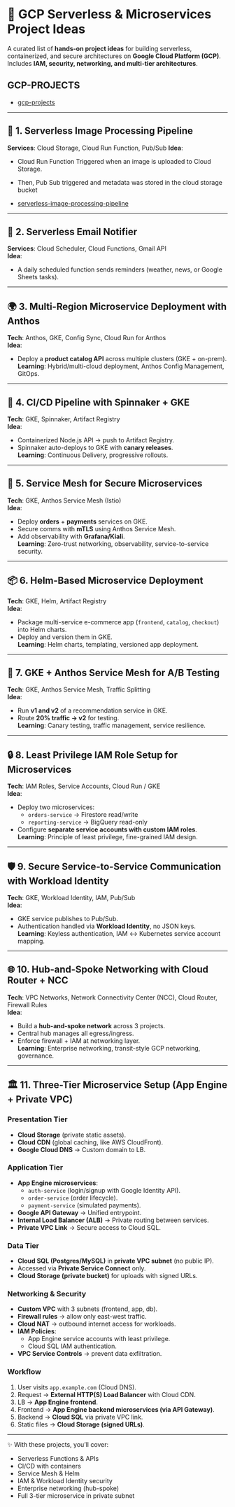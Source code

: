 # 🚀 GCP Serverless & Microservices Project Ideas

A curated list of **hands-on project ideas** for building serverless, containerized, and secure architectures on **Google Cloud Platform (GCP)**.  
Includes **IAM, security, networking, and multi-tier architectures**.




GCP-PROJECTS
--------------

- [gcp-projects](https://github.com/infra-ops/gcp_poc.git)



---

## 📸 1. Serverless Image Processing Pipeline
**Services**: Cloud Storage, Cloud Run Function, Pub/Sub
**Idea**:  
- Cloud Run Function Triggered when an image is uploaded to Cloud Storage.  
- Then, Pub Sub triggered and metadata was stored in the cloud storage bucket


- [serverless-image-processing-pipeline](https://github.com/infra-ops/gcp_poc/tree/main/serverless-image-processing-pipeline)







---

## 📧 2. Serverless Email Notifier
**Services**: Cloud Scheduler, Cloud Functions, Gmail API  
**Idea**:  
- A daily scheduled function sends reminders (weather, news, or Google Sheets tasks).  

---

## 🌍 3. Multi-Region Microservice Deployment with Anthos
**Tech**: Anthos, GKE, Config Sync, Cloud Run for Anthos  
**Idea**:  
- Deploy a **product catalog API** across multiple clusters (GKE + on-prem).  
**Learning**: Hybrid/multi-cloud deployment, Anthos Config Management, GitOps.  

---

## 🔄 4. CI/CD Pipeline with Spinnaker + GKE
**Tech**: GKE, Spinnaker, Artifact Registry  
**Idea**:  
- Containerized Node.js API → push to Artifact Registry.  
- Spinnaker auto-deploys to GKE with **canary releases**.  
**Learning**: Continuous Delivery, progressive rollouts.  

---

## 🔐 5. Service Mesh for Secure Microservices
**Tech**: GKE, Anthos Service Mesh (Istio)  
**Idea**:  
- Deploy **orders** + **payments** services on GKE.  
- Secure comms with **mTLS** using Anthos Service Mesh.  
- Add observability with **Grafana/Kiali**.  
**Learning**: Zero-trust networking, observability, service-to-service security.  

---

## 📦 6. Helm-Based Microservice Deployment
**Tech**: GKE, Helm, Artifact Registry  
**Idea**:  
- Package multi-service e-commerce app (`frontend`, `catalog`, `checkout`) into Helm charts.  
- Deploy and version them in GKE.  
**Learning**: Helm charts, templating, versioned app deployment.  

---

## 🧪 7. GKE + Anthos Service Mesh for A/B Testing
**Tech**: GKE, Anthos Service Mesh, Traffic Splitting  
**Idea**:  
- Run **v1 and v2** of a recommendation service in GKE.  
- Route **20% traffic → v2** for testing.  
**Learning**: Canary testing, traffic management, service resilience.  

---

## 🔒 8. Least Privilege IAM Role Setup for Microservices
**Tech**: IAM Roles, Service Accounts, Cloud Run / GKE  
**Idea**:  
- Deploy two microservices:  
  - `orders-service` → Firestore read/write  
  - `reporting-service` → BigQuery read-only  
- Configure **separate service accounts with custom IAM roles**.  
**Learning**: Principle of least privilege, fine-grained IAM design.  

---

## 🛡️ 9. Secure Service-to-Service Communication with Workload Identity
**Tech**: GKE, Workload Identity, IAM, Pub/Sub  
**Idea**:  
- GKE service publishes to Pub/Sub.  
- Authentication handled via **Workload Identity**, no JSON keys.  
**Learning**: Keyless authentication, IAM ↔ Kubernetes service account mapping.  

---

## 🌐 10. Hub-and-Spoke Networking with Cloud Router + NCC
**Tech**: VPC Networks, Network Connectivity Center (NCC), Cloud Router, Firewall Rules  
**Idea**:  
- Build a **hub-and-spoke network** across 3 projects.  
- Central hub manages all egress/ingress.  
- Enforce firewall + IAM at networking layer.  
**Learning**: Enterprise networking, transit-style GCP networking, governance.  

---

## 🏛️ 11. Three-Tier Microservice Setup (App Engine + Private VPC)

### **Presentation Tier**
- **Cloud Storage** (private static assets).  
- **Cloud CDN** (global caching, like AWS CloudFront).  
- **Google Cloud DNS** → Custom domain to LB.  

### **Application Tier**
- **App Engine microservices**:  
  - `auth-service` (login/signup with Google Identity API).  
  - `order-service` (order lifecycle).  
  - `payment-service` (simulated payments).  
- **Google API Gateway** → Unified entrypoint.  
- **Internal Load Balancer (ALB)** → Private routing between services.  
- **Private VPC Link** → Secure access to Cloud SQL.  

### **Data Tier**
- **Cloud SQL (Postgres/MySQL)** in **private VPC subnet** (no public IP).  
- Accessed via **Private Service Connect** only.  
- **Cloud Storage (private bucket)** for uploads with signed URLs.  

### **Networking & Security**
- **Custom VPC** with 3 subnets (frontend, app, db).  
- **Firewall rules** → allow only east-west traffic.  
- **Cloud NAT** → outbound internet access for workloads.  
- **IAM Policies**:  
  - App Engine service accounts with least privilege.  
  - Cloud SQL IAM authentication.  
- **VPC Service Controls** → prevent data exfiltration.  

### **Workflow**
1. User visits `app.example.com` (Cloud DNS).  
2. Request → **External HTTP(S) Load Balancer** with Cloud CDN.  
3. LB → **App Engine frontend**.  
4. Frontend → **App Engine backend microservices (via API Gateway)**.  
5. Backend → **Cloud SQL** via private VPC link.  
6. Static files → **Cloud Storage (signed URLs)**.  

---

✨ With these projects, you’ll cover:  
- Serverless Functions & APIs  
- CI/CD with containers  
- Service Mesh & Helm  
- IAM & Workload Identity security  
- Enterprise networking (hub-spoke)  
- Full 3-tier microservice in private subnet  

